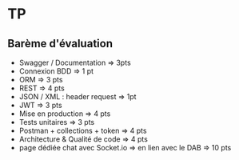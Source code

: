 # TP


## Barème d'évaluation

- Swagger / Documentation => 3pts
- Connexion BDD => 1 pt
- ORM => 3 pts
- REST => 4 pts
- JSON / XML : header request => 1pt
- JWT => 3 pts
- Mise en production => 4 pts
- Tests unitaires => 3 pts
- Postman + collections + token => 4 pts
- Architecture & Qualité de code => 4 pts
- page dédiée chat avec Socket.io => en lien avec le DAB => 10 pts







